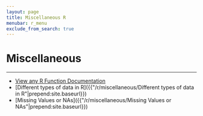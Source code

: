 ```yaml
---
layout: page
title: Miscellaneous R
menubar: r_menu
exclude_from_search: true
---
```


# Miscellaneous

-----------------------------------------------------------------------------------------

- [View any R Function Documentation]({{"/r/miscellaneous/help_function"|prepend:site.baseurl}})
- [Different types of data in R]({{"/r/miscellaneous/Different types of data in R"|prepend:site.baseurl}})
- [Missing Values or NAs]({{"/r/miscellaneous/Missing Values or NAs"|prepend:site.baseurl}})